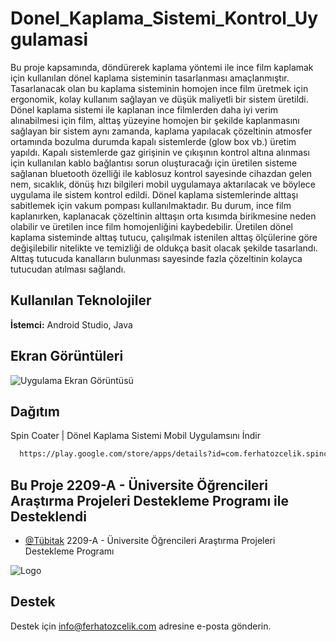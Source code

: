 
# Donel_Kaplama_Sistemi_Kontrol_Uygulamasi
Bu proje kapsamında, döndürerek kaplama yöntemi ile ince film kaplamak için kullanılan dönel kaplama sisteminin tasarlanması amaçlanmıştır. Tasarlanacak olan bu kaplama sisteminin homojen ince film üretmek için ergonomik, kolay kullanım sağlayan ve düşük maliyetli bir sistem üretildi. Dönel kaplama sistemi ile kaplanan ince filmlerden daha iyi verim alınabilmesi için film, alttaş yüzeyine homojen bir şekilde kaplanmasını sağlayan bir sistem aynı zamanda, kaplama yapılacak çözeltinin atmosfer ortamında bozulma durumda kapalı sistemlerde (glow box vb.) üretim yapıldı. Kapalı sistemlerde gaz girişinin ve çıkışının kontrol altına alınması için kullanılan kablo bağlantısı sorun oluşturacağı için üretilen sisteme sağlanan bluetooth özelliği ile kablosuz kontrol sayesinde cihazdan gelen nem, sıcaklık, dönüş hızı bilgileri mobil uygulamaya aktarılacak ve böylece uygulama ile sistem kontrol edildi. Dönel kaplama sistemlerinde alttaşı sabitlemek için vakum pompası kullanılmaktadır. Bu durum, ince film kaplanırken, kaplanacak çözeltinin alttaşın orta kısımda birikmesine neden olabilir ve üretilen ince film homojenliğini kaybedebilir. Üretilen dönel kaplama sisteminde alttaş tutucu, çalışılmak istenilen alttaş ölçülerine göre değişilebilir nitelikte ve temizliği de oldukça basit olacak şekilde tasarlandı. Alttaş tutucuda kanalların bulunması sayesinde fazla çözeltinin kolayca tutucudan atılması sağlandı.


## Kullanılan Teknolojiler

**İstemci:** Android Studio, Java

  
## Ekran Görüntüleri

![Uygulama Ekran Görüntüsü](https://play-lh.googleusercontent.com/8oQG68I70vqRzQPY5jj0yQ2cC92RzyLweJBGO_lpWtO3Hhrcc2gkt9ixkI1Tdf1uVQ=w720-h310-rw) 

## Dağıtım

Spin Coater | Dönel Kaplama Sistemi Mobil Uygulamsını İndir

```bash
  https://play.google.com/store/apps/details?id=com.ferhatozcelik.spincoater
```

  
## Bu Proje 2209-A - Üniversite Öğrencileri Araştırma Projeleri Destekleme Programı ile Desteklendi 
- [@Tübitak](https://www.tubitak.gov.tr/tr/burslar/lisans/burs-programlari/icerik-2209-a-universite-ogrencileri-arastirma-projeleri-destekleme-programi) 2209-A - Üniversite Öğrencileri Araştırma Projeleri Destekleme Programı

  
![Logo](https://www.tubitak.gov.tr/sites/default/files/4000/2209-yeni2.jpg)

    
## Destek

Destek için info@ferhatozcelik.com adresine e-posta gönderin.

  

